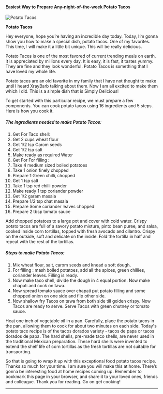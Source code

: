             

#### Easiest Way to Prepare Any-night-of-the-week Potato Tacos

![Potato Tacos](https://img-global.cpcdn.com/recipes/ab8c7f5fb604a7ad/751x532cq70/potato-tacos-recipe-main-photo.jpg)

**Potato Tacos**

Hey everyone, hope you’re having an incredible day today. Today, I’m gonna show you how to make a special dish, potato tacos. One of my favorites. This time, I will make it a little bit unique. This will be really delicious.

Potato Tacos is one of the most favored of current trending meals on earth. It is appreciated by millions every day. It is easy, it is fast, it tastes yummy. They are fine and they look wonderful. Potato Tacos is something that I have loved my whole life.

Potato tacos are an old favorite in my family that I have not thought to make until I heard XrayBarb talking about them. Now I am all excited to make them which I did. This is a simple dish that is Simply Delicious!

To get started with this particular recipe, we must prepare a few components. You can cook potato tacos using 16 ingredients and 5 steps. Here is how you cook it.

##### The ingredients needed to make Potato Tacos:

1.  Get For Taco shell:
2.  Get 2 cups wheat flour
3.  Get 1/2 tsp Carom seeds
4.  Get 1/2 tsp salt
5.  Make ready as required Water
6.  Get For For filling :
7.  Take 4 medium sized boiled potatoes
8.  Take 1 onion finely chopped
9.  Prepare 1 Green chilli, chopped
10.  Get 1 tsp salt
11.  Take 1 tsp red chilli powder
12.  Make ready 1 tsp coriander powder
13.  Get 1/2 garam masala
14.  Prepare 1/2 tsp chat masala
15.  Prepare Some coriander leaves chopped
16.  Prepare 2 tbsp tomato sauce

Add chopped potatoes to a large pot and cover with cold water. Crispy potato tacos are full of a savory potato mixture, pinto bean puree, and salsa, cooked inside corn tortillas, topped with fresh avocado and cilantro. Crispy on the outside, soft and delicate on the inside. Fold the tortilla in half and repeat with the rest of the tortillas.

##### Steps to make Potato Tacos:

1.  Mix wheat flour, salt, carom seeds and knead a soft dough.
2.  For filling : mash boiled potatoes, add all the spices, green chillies, coriander leaves. Filling is ready.
3.  Now make taco shell, divide the dough in 4 equal portion. Now make chapati and cook on tawa.
4.  Now spread tomato sauce over chapati put potato filling and some chopped onion on one side and flip other side.
5.  Now shallow fry Tacos on tawa from both side till golden crispy. Now Tacos are ready to serve. Serve Tacos with green chutney or tomato sauce.

Heat one inch of vegetable oil in a pan. Carefully, place the potato tacos in the pan, allowing them to cook for about two minutes on each side. Today's potato taco recipe is of the tacos dorados variety - tacos de papa or tacos dorados de papa. The hard shells, pre-made taco shells, are never used in the traditional Mexican preparation. These hard shells were invented to extend the shelf life of corn tortillas as the fresh tortillas are not suitable for transporting.

So that is going to wrap it up with this exceptional food potato tacos recipe. Thanks so much for your time. I am sure you will make this at home. There’s gonna be interesting food at home recipes coming up. Remember to bookmark this page in your browser, and share it to your loved ones, friends and colleague. Thank you for reading. Go on get cooking!

* * *